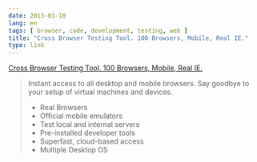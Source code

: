 ```yaml
---
date: 2013-03-10
lang: en
tags: [ browser, code, development, testing, web ]
title: "Cross Browser Testing Tool. 100 Browsers, Mobile, Real IE."
type: link
---
```


[Cross Browser Testing Tool. 100 Browsers, Mobile, Real
IE.](http://www.browserstack.com/)

> Instant access to all desktop and mobile browsers. Say goodbye to your
> setup of virtual machines and devices.
>
> -   Real Browsers
> -   Official mobile emulators
> -   Test local and internal servers
> -   Pre-installed developer tools
> -   Superfast, cloud-based access
> -   Multiple Desktop OS


